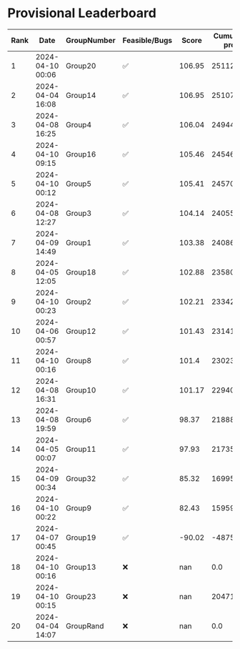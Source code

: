 # Provisional Leaderboard
| Rank | Date | GroupNumber | Feasible/Bugs | Score | Cumulative profit | Runtime |
| ------ | ------------ | ------------------- |-------------| ------- | ------- | ------- |
| 1 | 2024-04-10 00:06 | Group20 | ✅ | 106.95 | 251123.33 | 30.88s |
| 2 | 2024-04-04 16:08 | Group14 | ✅ | 106.95 | 251072.91 | 20.04s |
| 3 | 2024-04-08 16:25 | Group4 | ✅ | 106.04 | 249442.69 | 1301.96s |
| 4 | 2024-04-10 09:15 | Group16 | ✅ | 105.46 | 245466.14 | 4.18s |
| 5 | 2024-04-10 00:12 | Group5 | ✅ | 105.41 | 245708.41 | 291.83s |
| 6 | 2024-04-08 12:27 | Group3 | ✅ | 104.14 | 240558.72 | 28.93s |
| 7 | 2024-04-09 14:49 | Group1 | ✅ | 103.38 | 240865.57 | 38.25s |
| 8 | 2024-04-05 12:05 | Group18 | ✅ | 102.88 | 235806.0 | 1.47s |
| 9 | 2024-04-10 00:23 | Group2 | ✅ | 102.21 | 233420.16 | 83.53s |
| 10 | 2024-04-06 00:57 | Group12 | ✅ | 101.43 | 231415.87 | 758.08s |
| 11 | 2024-04-10 00:16 | Group8 | ✅ | 101.4 | 230238.51 | 1.36s |
| 12 | 2024-04-08 16:31 | Group10 | ✅ | 101.17 | 229400.05 | 1.15s |
| 13 | 2024-04-08 19:59 | Group6 | ✅ | 98.37 | 218880.98 | 0.46s |
| 14 | 2024-04-05 00:07 | Group11 | ✅ | 97.93 | 217356.89 | 85.21s |
| 15 | 2024-04-09 00:34 | Group32 | ✅ | 85.32 | 169959.24 | 4.27s |
| 16 | 2024-04-10 00:22 | Group9 | ✅ | 82.43 | 159599.64 | 342.65s |
| 17 | 2024-04-07 00:45 | Group19 | ✅ | -90.02 | -487554.39 | 5.88s |
| 18 | 2024-04-10 00:16 | Group13 | ❌ | nan | 0.0 | 3.69s |
| 19 | 2024-04-10 00:15 | Group23 | ❌ | nan | 204714.85 | 1.28s |
| 20 | 2024-04-04 14:07 | GroupRand | ❌ | nan | 0.0 | 0.0s |

